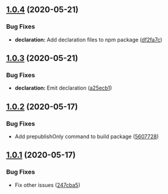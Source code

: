## [1.0.4](https://github.com/K-FOSS/TS-Worker/compare/v1.0.3...v1.0.4) (2020-05-21)


### Bug Fixes

* **declaration:** Add declaration files to npm package ([df2fa7c](https://github.com/K-FOSS/TS-Worker/commit/df2fa7ccdd47ef5ab9f5a29ed2485c607aea83f7))

## [1.0.3](https://github.com/K-FOSS/TS-Worker/compare/v1.0.2...v1.0.3) (2020-05-21)


### Bug Fixes

* **declaration:** Emit declaration ([a25ecb1](https://github.com/K-FOSS/TS-Worker/commit/a25ecb16d83967084ba81497585ce876f40ca46b))

## [1.0.2](https://github.com/K-FOSS/TS-Worker/compare/v1.0.1...v1.0.2) (2020-05-17)


### Bug Fixes

* Add prepublishOnly command to build package ([5607728](https://github.com/K-FOSS/TS-Worker/commit/560772843052657d517195f371f1aa3a693184f7))

## [1.0.1](https://github.com/K-FOSS/TS-Worker/compare/v1.0.0...v1.0.1) (2020-05-17)


### Bug Fixes

* Fix other issues ([247cba5](https://github.com/K-FOSS/TS-Worker/commit/247cba53bb2307a26c902564eec63ef7c7226ed3))
